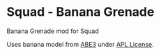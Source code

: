 # Squad - Banana Grenade
Banana Grenade mod for Squad

Uses banana model from [ABE3](https://github.com/acemod/ABE3) under [APL License](https://github.com/acemod/ABE3/blob/master/LICENSE).